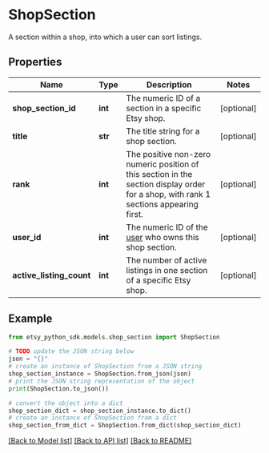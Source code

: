# ShopSection

A section within a shop, into which a user can sort listings.

## Properties

Name | Type | Description | Notes
------------ | ------------- | ------------- | -------------
**shop_section_id** | **int** | The numeric ID of a section in a specific Etsy shop. | [optional] 
**title** | **str** | The title string for a shop section. | [optional] 
**rank** | **int** | The positive non-zero numeric position of this section in the section display order for a shop, with rank 1 sections appearing first. | [optional] 
**user_id** | **int** | The numeric ID of the [user](/documentation/reference#tag/User) who owns this shop section. | [optional] 
**active_listing_count** | **int** | The number of active listings in one section of a specific Etsy shop. | [optional] 

## Example

```python
from etsy_python_sdk.models.shop_section import ShopSection

# TODO update the JSON string below
json = "{}"
# create an instance of ShopSection from a JSON string
shop_section_instance = ShopSection.from_json(json)
# print the JSON string representation of the object
print(ShopSection.to_json())

# convert the object into a dict
shop_section_dict = shop_section_instance.to_dict()
# create an instance of ShopSection from a dict
shop_section_from_dict = ShopSection.from_dict(shop_section_dict)
```
[[Back to Model list]](../README.md#documentation-for-models) [[Back to API list]](../README.md#documentation-for-api-endpoints) [[Back to README]](../README.md)


